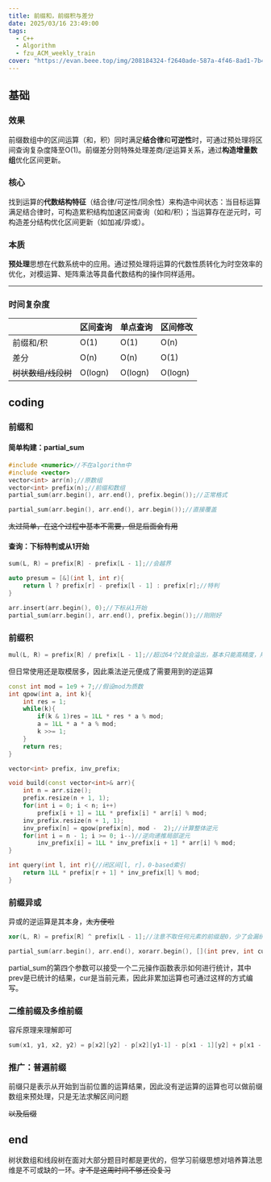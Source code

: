 ```yaml
---
title: 前缀和，前缀积与差分
date: 2025/03/16 23:49:00
tags:
  - C++
  - Algorithm
  - fzu_ACM_weekly_train
cover: "https://evan.beee.top/img/208184324-f2640ade-587a-4f46-8ad1-7b4c1b31394f.png"
---
```

## 基础

### 效果

前缀数组中的区间运算（和，积）同时满足**结合律**和**可逆性**时，可通过预处理将区间查询复杂度降至O(1)。前缀差分则特殊处理差商/逆运算关系，通过**构造增量数组**优化区间更新。

### 核心

找到运算的**代数结构特征**（结合律/可逆性/同余性）来构造中间状态：当目标运算满足结合律时，可构造累积结构加速区间查询（如和/积）；当运算存在逆元时，可构造差分结构优化区间更新（如加减/异或）。

### 本质

**预处理**思想在代数系统中的应用。通过预处理将运算的代数性质转化为时空效率的优化，对模运算、矩阵乘法等具备代数结构的操作同样适用。

------

### 时间复杂度

|                     | 区间查询 | 单点查询 | 区间修改 |
| ------------------- | -------- | -------- | -------- |
| 前缀和/积           | O(1)     | O(1)     | O(n)     |
| 差分                | O(n)     | O(n)     | O(1)     |
| ~~树状数组/线段树~~ | O(logn)  | O(logn)  | O(logn)  |

## coding

### 前缀和

#### 简单构建：partial_sum

```c++
#include <numeric>//不在algorithm中
#include <vector>
vector<int> arr(n);//原数组
vector<int> prefix(n);//前缀和数组
partial_sum(arr.begin(), arr.end(), prefix.begin());//正常格式

partial_sum(arr.begin(), arr.end(), arr.begin());//直接覆盖
```

~~太过简单，在这个过程中基本不需要，但是后面会有用~~

#### 查询：下标特判或从1开始

```c++
sum(L, R) = prefix[R] - prefix[L - 1];//会越界

auto presum = [&](int l, int r){
    return l ? prefix[r] - prefix[l - 1] : prefix[r];//特判
}

arr.insert(arr.begin(), 0);//下标从1开始
partial_sum(arr.begin(), arr.end(), prefix.begin());//刚刚好
```

### 前缀积

```c++
mul(L, R) = prefix[R] / prefix[L - 1];//超过64个2就会溢出，基本只能高精度，用处不大
```

但日常使用还是取模居多，因此乘法逆元便成了需要用到的逆运算

```c++
const int mod = 1e9 + 7;//假设mod为质数
int qpow(int a, int k){
    int res = 1;
    while(k){
        if(k & 1)res = 1LL * res * a % mod;
        a = 1LL * a * a % mod;
        k >>= 1;
    }
    return res;
}

vector<int> prefix, inv_prefix;

void build(const vector<int>& arr){
    int n = arr.size();
    prefix.resize(n + 1, 1);
    for(int i = 0; i < n; i++) 
        prefix[i + 1] = 1LL * prefix[i] * arr[i] % mod;
    inv_prefix.resize(n + 1, 1);
    inv_prefix[n] = qpow(prefix[n], mod -  2);//计算整体逆元
    for(int i = n - 1; i >= 0; i--)//逆向递推局部逆元
        inv_prefix[i] = 1LL * inv_prefix[i + 1] * arr[i] % mod;
}

int query(int l, int r){//闭区间[l, r]，0-based索引
    return 1LL * prefix[r + 1] * inv_prefix[l] % mod;
}
```

### 前缀异或

异或的逆运算是其本身，~~太方便啦~~

```c++
xor(L, R) = prefix[R] ^ prefix[L - 1];//注意不取任何元素的前缀是0，少了会漏统计

partial_sum(arr.begin(), arr.end(), xorarr.begin(), [](int prev, int cur){return prev ^ cur;});
```

partial_sum的第四个参数可以接受一个二元操作函数表示如何进行统计，其中prev是已统计的结果，cur是当前元素，因此非累加运算也可通过这样的方式编写。

### 二维前缀及多维前缀

容斥原理来理解即可

```c++
sum(x1, y1, x2, y2) = p[x2][y2] - p[x2][y1-1] - p[x1 - 1][y2] + p[x1 - 1][y1 - 1];
```

### 推广：普遍前缀

前缀只是表示从开始到当前位置的运算结果，因此没有逆运算的运算也可以做前缀数组来预处理，只是无法求解区间问题

~~以及后缀~~

## end

树状数组和线段树在面对大部分题目时都是更优的，但学习前缀思想对培养算法思维是不可或缺的一环。~~才不是这周时间不够还没复习~~
